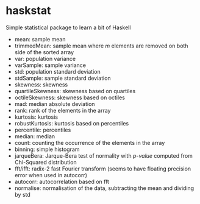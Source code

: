 # haskstat

Simple statistical package to learn a bit of Haskell

* mean: sample mean 
* trimmedMean: sample mean where *m* elements are removed on both side of the sorted array
* var: population variance
* varSample: sample variance
* std: population standard deviation 
* stdSample: sample standard deviation 
* skewness: skewness 
* quartileSkewness: skewness based on quartiles 
* octileSkewness: skewness based on octiles 
* mad: median absolute deviation 
* rank: rank of the elements in the array 
* kurtosis: kurtosis 
* robustKurtosis: kurtosis based on percentiles
* percentile: percentiles 
* median: median 
* count: counting the occurrence of the elements in the array  
* binning: simple histogram 
* jarqueBera: Jarque-Bera test of normality with *p-value* computed from Chi-Squared distribution 
* fft/ifft: radix-2 fast Fourier transform (seems to have floating precision error when used in autocorr)
* autocorr: autocorrelation based on fft
* normalise: normalisation of the data, subtracting the mean and dividing by std
